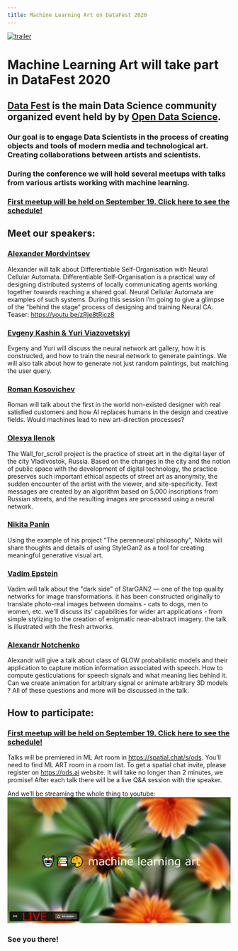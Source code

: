 ```yaml
---
title: Machine Learning Art on DataFest 2020
---
```

[![trailer](https://fest.ai/2020/static/img/design/fest_global_white_fill.svg)](https://youtu.be/VdgYqOoqL1s)

# Machine Learning Art will take part in DataFest 2020

## [Data Fest](https://fest.ai/2020) is the main Data Science community organized event held by by [Open Data Science](https://ods.ai).

### Our goal is to engage Data Scientists in the process of creating objects and tools of modern media and technological art. Creating collaborations between artists and scientists.
### During the conference we will hold several meetups with talks from various artists working with machine learning. 
###  [First meetup will be held on September 19. Click here to see the schedule!](https://mlart.org/datafest/2020-09-19)

## Meet our speakers:
### [Alexander Mordvintsev](https://twitter.com/zzznah)
Alexander will talk about Differentiable Self-Organisation with Neural Cellular Automata.
Differentiable Self-Organisation is a practical way of designing distributed systems of locally communicating agents working together towards reaching a shared goal. Neural Cellular Automata are examples of such systems. During this session I’m going to give a glimpse of the “behind the stage“ process of designing and training Neural CA.
Teaser: https://youtu.be/zRje8tRjcz8

### [Evgeny Kashin & Yuri Viazovetskyi](https://mlart.org/datafest)
Evgeny and Yuri will discuss the neural network art gallery, how it is constructed, and how to train the neural network to generate paintings. We will also talk about how to generate not just random paintings, but matching the user query.

### [Roman Kosovichev](https://www.artlebedev.com/romandkos/)
Roman will talk about the first in the world non-existed designer with real satisfied customers and how AI replaces humans in the design and creative fields. Would machines lead to new art-direction processes?

### [Olesya Ilenok](https://mlart.org/datafest)
The Wall_for_scroll project is the practice of street art in the digital layer of the city Vladivostok, Russia. Based on the changes in the city and the notion of public space with the development of digital technology, the practice preserves such important ethical aspects of street art as anonymity, the sudden encounter of the artist with the viewer, and site-specificity. Text messages are created by an algorithm based on 5,000 inscriptions from Russian streets, and the resulting images are processed using a neural network.

### [Nikita Panin](https://nikitapanin.com/)
Using the example of his project  "The perenneural philosophy", Nikita will share thoughts and details of using StyleGan2 as a tool for creating meaningful generative visual art.

### [Vadim Epstein](http://eps.here.ru/)
Vadim will talk about the "dark side" of StarGAN2 — one of the top quality networks for image transformations. it has been constructed originally to translate photo-real images between domains - cats to dogs, men to women, etc. we'll discuss its' capabilities for wider art applications - from simple stylizing to the creation of enigmatic near-abstract imagery. the talk is illustrated with the fresh artworks.

### [Alexandr Notchenko](https://mlart.org/datafest)
Alexandr will give a talk about class of GLOW probabilistic models and their application to capture motion information associated with speech. How to compute gesticulations for speech signals and what meaning lies behind it. Can we create animation for arbitrary signal or animate arbitrary 3D models ?  All of these questions and more will be discussed in the talk.

## How to participate:
###  [First meetup will be held on September 19. Click here to see the schedule!](https://mlart.org/datafest/2020-09-19)
Talks will be premiered in ML Art room in https://spatial.chat/s/ods. 
You’ll need to find ML ART room in a room list.
To get a spatial chat invite, please register on https://ods.ai website. It will take no longer than 2 minutes, we promise! 
After each talk there will be a live Q&A session with the speaker.

And we’ll be streaming the whole thing to youtube:
[![LIVE](images/ml_art_live.png)](https://www.youtube.com/watch?v=othTjSowvqY)

### See you there!

